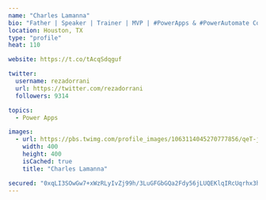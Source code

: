 ```yaml
---
name: "Charles Lamanna"
bio: "Father | Speaker | Trainer | MVP | #PowerApps & #PowerAutomate Community Super User | YouTuber Right-pointing triangle http://youtube.com/c/rezadorrani | Learn - Share - Clockwise rightwards and leftwards open circle arrows"
location: Houston, TX
type: "profile"
heat: 110

website: https://t.co/tAcqSdqguf

twitter:
  username: rezadorrani
  url: https://twitter.com/rezadorrani
  followers: 9314

topics:
  - Power Apps

images:
  - url: https://pbs.twimg.com/profile_images/1063114045270777856/qeT-jpWr_400x400.jpg
    width: 400
    height: 400
    isCached: true
    title: "Charles Lamanna"

secured: "0xqLI3SOwGw7+xWzRLyIvZj99h/3LuGFGbGQa2Fdy56jLUQEKlqIRcUqrhx3hjJfDqA6ObKvbE3gHYKTVGW+Uh6IblT6oIDZhiUlhtkcAkDwPhv1iPNd8EYNzr6LY3TY1VoEJZHl6y+UyQ3FhlzYS6otf47LZAUW6idEHYG6Z9Nx+T5ObveqgMzjmXswpsVg7D0NIlEg1+6m8E/o7XbFE1JgO30ovtuYT4/cDXk3PAaPazDNkW2RwqyDw4kw5lgEoJkp7wuKb+++fKFtzrbi5pBxBuAeR+lCdm0w10BJV9zNraeInuykkcZoNakWQAoI6AMcM4ECaTSymMWD3YJhSlQy2Dt578T/AuJ2brIuMK/dMRPVWNr8gLtrW9HmSwgauVVbNz5uBmogQFuCM7r4oSiA+RsyJD5SJiMnFOgstEY=;9k0w9k172+LDRX+0Bqyn0g=="
---
```


